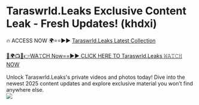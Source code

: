 # Taraswrld.Leaks Exclusive Content Leak - Fresh Updates! (khdxi)

🔥 ACCESS NOW 🌍==►► <a href="https://tinyurl.com/kvy9nzfs" rel="nofollow">Taraswrld.Leaks Latest Collection</a>
<br><br>
[🔴🌍📺📱👉WA𝚃CH Now==►► CLICK HERE TO Taraswrld.Leaks 𝚆𝙰𝚃𝙲𝙷 NOW](https://tinyurl.com/kvy9nzfs)
<br><br>
Unlock Taraswrld.Leaks's private videos and photos today! Dive into the newest 2025 content updates and explore exclusive material you won’t find anywhere else.
<br>
<a href="https://tinyurl.com/kvy9nzfs" rel="nofollow" data-target="animated-image.originalLink"><img src="https://camo.githubusercontent.com/8a4f000d20f83aca3bf7ec5f350d767afa0574a8a352519fd8cfa583a6f93a33/68747470733a2f2f692e696d6775722e636f6d2f644a486b345a712e676966" data-canonical-src="https://i.imgur.com/dJHk4Zq.gif" style="max-width: 100%; display: inline-block;" data-target="animated-image.originalImage"></a>
<br>
